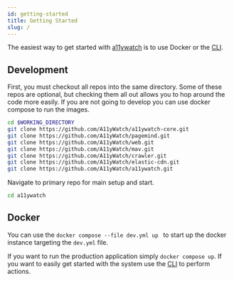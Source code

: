 ```yaml
---
id: getting-started
title: Getting Started
slug: /
---
```


The easiest way to get started with [a11ywatch](https://github.com/A11yWatch/a11ywatch) is to use Docker or the [CLI](./cli.md).

## Development

First, you must checkout all repos into the same directory. Some of these repos are optional, but checking them all out allows you to hop around the code more easily. If you are not going to develop you can use docker compose to run the images.

```sh
cd $WORKING_DIRECTORY
git clone https://github.com/A11yWatch/a11ywatch-core.git
git clone https://github.com/A11yWatch/pagemind.git
git clone https://github.com/A11yWatch/web.git
git clone https://github.com/A11yWatch/mav.git
git clone https://github.com/A11yWatch/crawler.git
git clone https://github.com/A11yWatch/elastic-cdn.git
git clone https://github.com/A11yWatch/a11ywatch.git
```

Navigate to primary repo for main setup and start.

```sh
cd a11ywatch
```

## Docker

You can use the `docker compose --file dev.yml up ` to start up the docker instance targeting the `dev.yml` file.

If you want to run the production application simply `docker compose up`. If you want to easily get started with the system use the [CLI](https://docs.a11ywatch.com/documentation/cli/) to perform actions.

